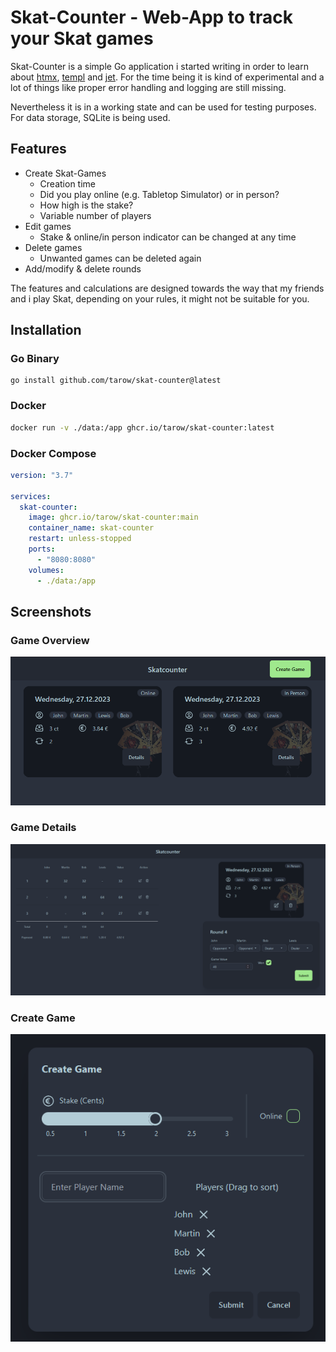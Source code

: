 # Skat-Counter - Web-App to track your Skat games

Skat-Counter is a simple Go application i started writing in order to learn about [htmx](https://htmx.org/), [templ](https://github.com/a-h/templ) and [jet](https://github.com/go-jet/jet). For the time being it is kind of experimental and a lot of things like proper error handling and logging are still missing.

Nevertheless it is in a working state and can be used for testing purposes.
For data storage, SQLite is being used.

## Features

- Create Skat-Games
  - Creation time
  - Did you play online (e.g. Tabletop Simulator) or in person?
  - How high is the stake?
  - Variable number of players
- Edit games
  - Stake & online/in person indicator can be changed at any time
- Delete games
  - Unwanted games can be deleted again
- Add/modify & delete rounds

The features and calculations are designed towards the way that my friends and i play Skat, depending on your rules, it might not be suitable for you.

## Installation

### Go Binary

```
go install github.com/tarow/skat-counter@latest
```

### Docker

```bash
docker run -v ./data:/app ghcr.io/tarow/skat-counter:latest
```

### Docker Compose

```yaml
version: "3.7"

services:
  skat-counter:
    image: ghcr.io/tarow/skat-counter:main
    container_name: skat-counter
    restart: unless-stopped
    ports:
      - "8080:8080"
    volumes:
      - ./data:/app
```

## Screenshots

### Game Overview

![](screenshots/game_overview.png)

### Game Details

![](screenshots/game_details.png)

### Create Game

![](screenshots/create_game.png)
